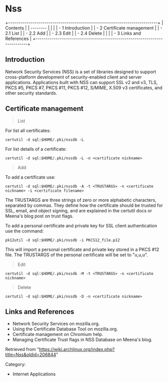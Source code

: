 Nss
===

+--------------------------------------------------------------------------+
| Contents                                                                 |
| --------                                                                 |
|                                                                          |
| -   1 Introduction                                                       |
| -   2 Certificate management                                             |
|     -   2.1 List                                                         |
|     -   2.2 Add                                                          |
|     -   2.3 Edit                                                         |
|     -   2.4 Delete                                                       |
|                                                                          |
| -   3 Links and References                                               |
+--------------------------------------------------------------------------+

Introduction
------------

Network Security Services (NSS) is a set of libraries designed to
support cross-platform development of security-enabled client and server
applications. Applications built with NSS can support SSL v2 and v3,
TLS, PKCS #5, PKCS #7, PKCS #11, PKCS #12, S/MIME, X.509 v3
certificates, and other security standards.

Certificate management
----------------------

> List

For list all certificates:

    certutil -d sql:$HOME/.pki/nssdb -L

For list details of a certificate:

    certutil -d sql:$HOME/.pki/nssdb -L -n <certificate nickname>

> Add

To add a certificate use:

    certutil -d sql:$HOME/.pki/nssdb -A -t <TRUSTARGS> -n <certificate nickname> -i <certificate filename>

The TRUSTARGS are three strings of zero or more alphabetic characters,
separated by commas. They define how the certificate should be trusted
for SSL, email, and object signing, and are explained in the certutil
docs or Meena's blog post on trust flags.

To add a personal certificate and private key for SSL client
authentication use the command:

    pk12util -d sql:$HOME/.pki/nssdb -i PKCS12_file.p12

This will import a personal certificate and private key stored in a PKCS
#12 file. The TRUSTARGS of the personal certificate will be set to
"u,u,u".

> Edit

    certutil -d sql:$HOME/.pki/nssdb -M -t <TRUSTARGS> -n <certificate nickname>

> Delete

    certutil -d sql:$HOME/.pki/nssdb -D -n <certificate nickname>

Links and References
--------------------

-   Network Security Services on mozilla.org.
-   Using the Certificate Database Tool on mozilla.org.
-   Certificate management on Chromium help.
-   Managing Certificate Trust flags in NSS Database on Meena's blog.

Retrieved from
"https://wiki.archlinux.org/index.php?title=Nss&oldid=206844"

Category:

-   Internet Applications
